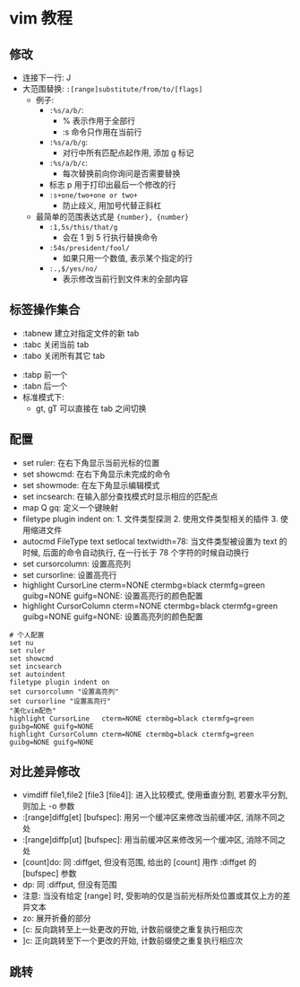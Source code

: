 # vim 教程

## 修改
* 连接下一行: J
* 大范围替换:
    `:[range]substitute/from/to/[flags]`
    * 例子:
        * `:%s/a/b/`:
            * % 表示作用于全部行
            * :s 命令只作用在当前行
        * `:%s/a/b/g`:
            * 对行中所有匹配点起作用, 添加 g 标记
        * `:%s/a/b/c`:
            * 每次替换前向你询问是否需要替换
        * 标志 p 用于打印出最后一个修改的行
        * `:s+one/two+one or two+`
            * 防止歧义, 用加号代替正斜杠
    * 最简单的范围表达式是 `{number}, {number}`
        * `:1,5s/this/that/g`
            * 会在 1 到 5 行执行替换命令
        * `:54s/president/fool/`
            * 如果只用一个数值, 表示某个指定的行
        * `:.,$/yes/no/`
            * 表示修改当前行到文件末的全部内容

## 标签操作集合
* :tabnew 建立对指定文件的新 tab
* :tabc 关闭当前 tab
* :tabo 关闭所有其它 tab
- :tabp 前一个
- :tabn 后一个
- 标准模式下:
    - gt, gT 可以直接在 tab 之间切换

## 配置
* set ruler: 在右下角显示当前光标的位置
* set showcmd: 在右下角显示未完成的命令
* set showmode: 在左下角显示编辑模式
* set incsearch: 在输入部分查找模式时显示相应的匹配点
* map Q gq: 定义一个键映射
* filetype plugin indent on: 1. 文件类型探测 2. 使用文件类型相关的插件 3. 使用缩进文件
* autocmd FileType text setlocal textwidth=78: 当文件类型被设置为 text 的时候, 后面的命令自动执行, 在一行长于 78 个字符的时候自动换行
* set cursorcolumn: 设置高亮列
* set cursorline: 设置高亮行
* highlight CursorLine   cterm=NONE ctermbg=black ctermfg=green guibg=NONE guifg=NONE: 设置高亮行的颜色配置
* highlight CursorColumn cterm=NONE ctermbg=black ctermfg=green guibg=NONE guifg=NONE: 设置高亮列的颜色配置
```
# 个人配置
set nu                                                                                                                                   
set ruler
set showcmd
set incsearch
set autoindent
filetype plugin indent on
set cursorcolumn "设置高亮列"
set cursorline "设置高亮行"
"美化vim配色"
highlight CursorLine   cterm=NONE ctermbg=black ctermfg=green guibg=NONE guifg=NONE
highlight CursorColumn cterm=NONE ctermbg=black ctermfg=green guibg=NONE guifg=NONE
```

## 对比差异修改
* vimdiff file1,file2 [file3 \[file4\]]: 进入比较模式, 使用垂直分割, 若要水平分割, 则加上 -o 参数
* :\[range\]diffg\[et\] \[bufspec\]: 用另一个缓冲区来修改当前缓冲区, 消除不同之处
* :\[range\]diffp\[ut\] \[bufspec\]: 用当前缓冲区来修改另一个缓冲区, 消除不同之处
* \[count\]do: 同 :diffget, 但没有范围, 给出的 \[count\] 用作 :diffget 的 \[bufspec\] 参数
* dp: 同 :diffput, 但没有范围
* 注意: 当没有给定 \[range\] 时, 受影响的仅是当前光标所处位置或其仅上方的差异文本
* zo: 展开折叠的部分
* [c: 反向跳转至上一处更改的开始, 计数前缀使之重复执行相应次
* ]c: 正向跳转至下一个更改的开始, 计数前缀使之重复执行相应次

## 跳转
